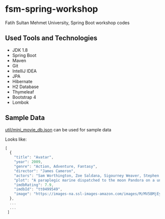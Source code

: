 # fsm-spring-workshop
Fatih Sultan Mehmet University, Spring Boot workshop codes

## Used Tools and Technologies
 - JDK 1.8
 - Spring Boot
 - Maven
 - Git
 - IntelliJ IDEA
 - JPA
 - Hibernate
 - H2 Database
 - Thymeleaf
 - Bootstrap 4
 - Lombok
## Sample Data
[util/mini_movie_db.json](util/mini_movie_db.json) can be used for sample data

Looks like:

```javascript
[
  {
    "title": "Avatar",
    "year": 2009,
    "genre": "Action, Adventure, Fantasy",
    "director": "James Cameron",
    "actors": "Sam Worthington, Zoe Saldana, Sigourney Weaver, Stephen Lang",
    "plot": "A paraplegic marine dispatched to the moon Pandora on a unique mission becomes torn between following his orders and protecting the world he feels is his home.",
    "imdbRating": 7.9,
    "imdbId": "tt0499549",
    "image": "https://images-na.ssl-images-amazon.com/images/M/MV5BMjEyOTYyMzUxNl5BMl5BanBnXkFtZTcwNTg0MTUzNA@@._V1_SX1500_CR0,0,1500,999_AL_.jpg"
  },
  ...
  ...
 ]
```
